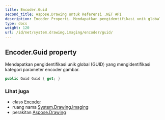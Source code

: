 ```yaml
---
title: Encoder.Guid
second_title: Aspose.Drawing untuk Referensi .NET API
description: Encoder Properti. Mendapatkan pengidentifikasi unik global GUID yang mengidentifikasi kategori parameter encoder gambar.
type: docs
weight: 120
url: /id/net/system.drawing.imaging/encoder/guid/
---
```

## Encoder.Guid property

Mendapatkan pengidentifikasi unik global (GUID) yang mengidentifikasi kategori parameter encoder gambar.

```csharp
public Guid Guid { get; }
```

### Lihat juga

* class [Encoder](../)
* ruang nama [System.Drawing.Imaging](../../encoder/)
* perakitan [Aspose.Drawing](../../../)



